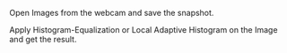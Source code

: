 Open Images from the webcam and save the snapshot. 

Apply Histogram-Equalization or Local Adaptive Histogram on the Image and get the result.
